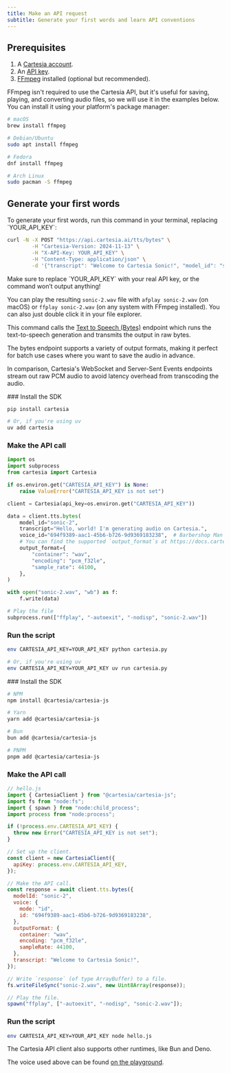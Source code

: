 ```yaml
---
title: Make an API request
subtitle: Generate your first words and learn API conventions
---
```


## Prerequisites

1. A [Cartesia account](https://play.cartesia.ai).
2. An [API key](https://play.cartesia.ai/keys).
3. [FFmpeg](https://ffmpeg.org/download.html) installed (optional but recommended).

FFmpeg isn't required to use the Cartesia API, but it's useful for saving, playing, and converting audio files, so we will use it in the examples below. You can install it using your platform's package manager:

```sh
# macOS
brew install ffmpeg

# Debian/Ubuntu
sudo apt install ffmpeg

# Fedora
dnf install ffmpeg

# Arch Linux
sudo pacman -S ffmpeg
```

## Generate your first words

<Tabs>

<Tab title="cURL">
To generate your first words, run this command in your terminal, replacing `YOUR_API_KEY`:

```bash
curl -N -X POST "https://api.cartesia.ai/tts/bytes" \
        -H "Cartesia-Version: 2024-11-13" \
        -H "X-API-Key: YOUR_API_KEY" \
        -H "Content-Type: application/json" \
        -d '{"transcript": "Welcome to Cartesia Sonic!", "model_id": "sonic-2", "voice": {"mode":"id", "id": "694f9389-aac1-45b6-b726-9d9369183238"}, "output_format":{"container":"wav", "encoding":"pcm_f32le", "sample_rate":44100}}' > sonic-2.wav
```

<Warning>
  Make sure to replace `YOUR_API_KEY` with your real API key, or the command
  won’t output anything!
</Warning>

You can play the resulting `sonic-2.wav` file with `afplay sonic-2.wav` (on macOS) or `ffplay sonic-2.wav` (on any system with FFmpeg installed). You can also just double click it in your file explorer.

This command calls the [Text to Speech (Bytes)](/api-reference/tts/bytes) endpoint which runs the text-to-speech generation and transmits the output in raw bytes.

<Info>
The bytes endpoint supports a variety of output formats, making it perfect for batch use cases where you want to save the audio in advance.

In comparison, Cartesia's WebSocket and Server-Sent Events endpoints stream out raw PCM audio to avoid latency overhead from transcoding the audio.

</Info>

</Tab>

<Tab title="Python">
<Steps>
### Install the SDK

```sh
pip install cartesia

# Or, if you're using uv
uv add cartesia
```

### Make the API call

```python
import os
import subprocess
from cartesia import Cartesia

if os.environ.get("CARTESIA_API_KEY") is None:
    raise ValueError("CARTESIA_API_KEY is not set")

client = Cartesia(api_key=os.environ.get("CARTESIA_API_KEY"))

data = client.tts.bytes(
    model_id="sonic-2",
    transcript="Hello, world! I'm generating audio on Cartesia.",
    voice_id="694f9389-aac1-45b6-b726-9d9369183238",  # Barbershop Man
    # You can find the supported `output_format`s at https://docs.cartesia.ai/api-reference/tts/bytes
    output_format={
        "container": "wav",
        "encoding": "pcm_f32le",
        "sample_rate": 44100,
    },
)

with open("sonic-2.wav", "wb") as f:
    f.write(data)

# Play the file
subprocess.run(["ffplay", "-autoexit", "-nodisp", "sonic-2.wav"])
```

### Run the script

```sh
env CARTESIA_API_KEY=YOUR_API_KEY python cartesia.py

# Or, if you're using uv
env CARTESIA_API_KEY=YOUR_API_KEY uv run cartesia.py
```

</Steps>
</Tab>

<Tab title="JavaScript/TypeScript">

<Steps>
### Install the SDK

```sh
# NPM
npm install @cartesia/cartesia-js

# Yarn
yarn add @cartesia/cartesia-js

# Bun
bun add @cartesia/cartesia-js

# PNPM
pnpm add @cartesia/cartesia-js
```

### Make the API call

```js
// hello.js
import { CartesiaClient } from "@cartesia/cartesia-js";
import fs from "node:fs";
import { spawn } from "node:child_process";
import process from "node:process";

if (!process.env.CARTESIA_API_KEY) {
  throw new Error("CARTESIA_API_KEY is not set");
}

// Set up the client.
const client = new CartesiaClient({
  apiKey: process.env.CARTESIA_API_KEY,
});

// Make the API call.
const response = await client.tts.bytes({
  modelId: "sonic-2",
  voice: {
    mode: "id",
    id: "694f9389-aac1-45b6-b726-9d9369183238",
  },
  outputFormat: {
    container: "wav",
    encoding: "pcm_f32le",
    sampleRate: 44100,
  },
  transcript: "Welcome to Cartesia Sonic!",
});

// Write `response` (of type ArrayBuffer) to a file.
fs.writeFileSync("sonic-2.wav", new Uint8Array(response));

// Play the file.
spawn("ffplay", ["-autoexit", "-nodisp", "sonic-2.wav"]);
```

### Run the script

```sh
env CARTESIA_API_KEY=YOUR_API_KEY node hello.js
```

The Cartesia API client also supports other runtimes, like Bun and Deno.

</Steps>
</Tab>

</Tabs>

The voice used above can be found [on the playground](https://play.cartesia.ai/voices/a0e99841-438c-4a64-b679-ae501e7d6091).
